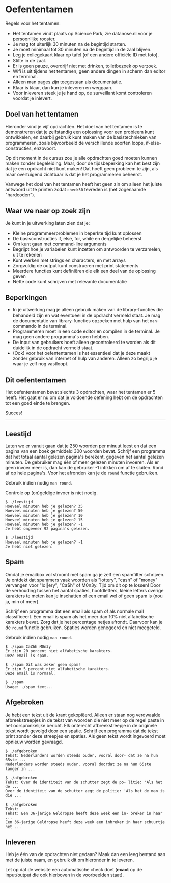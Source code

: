 # Oefententamen

Regels voor het tentamen:

- Het tentamen vindt plaats op Science Park, zie datanose.nl voor je persoonlijke rooster.
- Je mag tot uiterlijk 30 minuten na de begintijd starten.
- Je moet minimaal tot 30 minuten na de begintijd in de zaal blijven.
- Leg je collegekaart klaar op tafel (of een andere officiële ID met foto).
- Stilte in de zaal.
- Er is geen pauze, overdrijf niet met drinken, toiletbezoek op verzoek.
- Wifi is uit tijdens het tentamen, geen andere dingen in scherm dan editor en terminal.
- Alleen man pages zijn toegestaan als documentatie.
- Klaar is klaar, dan kun je inleveren en weggaan.
- Voor inleveren steek je je hand op, de surveillant komt controleren voordat je inlevert.

## Doel van het tentamen

Hieronder vind je vijf opdrachten. Het doel van het tentamen is te demonstreren dat je zelfstandig een oplossing voor een probleem kunt ontwikkelen, en daarbij gebruik kunt maken van de basistechnieken van programmeren, zoals bijvoorbeeld de verschillende soorten loops, if-else-constructies, enzovoort.

Op dit moment in de cursus zou je alle opdrachten goed moeten kunnen maken zonder begeleiding. Maar, door de tijdsbeperking kan het best zijn dat je een opdracht niet kunt maken! Dat hoeft geen probleem te zijn, als maar overtuigend zichtbaar is dat je het programmeren beheerst.

Vanwege het doel van het tentamen heeft het geen zin om alleen het juiste antwoord uit te printen zodat `check50` tevreden is (het zogenaamde "hardcoden").

## Waar we naar op zoek zijn

Je kunt in je uitwerking laten zien dat je:

- Kleine programmeerproblemen in beperkte tijd kunt oplossen
- De basisconstructies if, else, for, while en dergelijke beheerst
- Om kunt gaan met command-line arguments
- Begrijpt hoe je variabelen kunt inzetten om antwoorden te verzamelen, uit te rekenen
- Kunt werken met strings en characters, en met arrays
- Zorgvuldig de output kunt construeren met print statements
- Meerdere functies kunt definiëren die elk een deel van de oplossing geven
- Nette code kunt schrijven met relevante documentatie

## Beperkingen

- In je uitwerking mag je alleen gebruik maken van de library-functies die behandeld zijn en wat eventueel in de opdracht vermeld staat. Je mag de documentatie van library-functies opzoeken met hulp van het `man`-commando in de terminal.
- Programmeren moet in een code editor en compilen in de terminal. Je mag geen andere programma's open hebben.
- De input van gebruikers hoeft alleen gecontroleerd te worden als dit duidelijk in de opdracht vermeld staat.
- (Ook) voor het oefententamen is het essentieel dat je deze maakt zonder gebruik van internet of hulp van anderen. Alleen zo begrijp je waar je zelf nog vastloopt.

## Dit oefententamen

Het oefententamen bevat slechts 3 opdrachten, waar het tentamen er 5 heeft. Het gaat er nu om dat je voldoende oefening hebt om de opdrachten tot een goed einde te brengen.

<!-- Heb je nog tentamen-oefeningen uit de werkgroep die je niet 100% correct of af had, dan kun je deze nog afmaken ter voorbereiding:

- <https://prog1.proglab.nl/tentamen/hoofdletters>
- <https://prog1.proglab.nl/tentamen/driehoek>
- <https://prog1.proglab.nl/tentamen/rechthoeken>
- <https://prog1.proglab.nl/tentamen/regen> -->

Succes!

---

## Leestijd

Laten we er vanuit gaan dat je 250 woorden per minuut leest en dat een pagina van een boek gemiddeld 300 woorden bevat. Schrijf een programma dat het totaal aantal gelezen pagina's berekent, gegeven het aantal gelezen minuten. De gebruiker mag één of meer gelezen minuten invoeren. Als er geen invoer meer is, dan kan de gebruiker -1 intikken om af te sluiten. Rond af op hele pagina's. Voor het afronden kan je de `round` functie gebruiken.

Gebruik indien nodig `man round`.

Controle op (on)geldige invoer is niet nodig.

    $ ./leestijd
    Hoeveel minuten heb je gelezen? 35
    Hoeveel minuten heb je gelezen? 50
    Hoeveel minuten heb je gelezen? 10
    Hoeveel minuten heb je gelezen? 15
    Hoeveel minuten heb je gelezen? -1
    Je hebt ongeveer 92 pagina's gelezen.

    $ ./leestijd
    Hoeveel minuten heb je gelezen? -1
    Je hebt niet gelezen.

## Spam

Omdat je emailbox vol stroomt met spam ga je zelf een spamfilter schrijven. Je ontdekt dat spammers vaak woorden als "lottery", "cash" of "money" vervangen voor "lo\|\|ery", "Ca$h" of M0n3y. Tijd om dit op te lossen! Door de verhouding tussen het aantal spaties, hoofdletters, kleine letters overige karakters te meten kan je inschatten of een email wel of geen spam is (nou ja, min of meer).

Schrijf een programma dat een email als spam of als normale mail classificeert. Een email is spam als het meer dan 10% niet alfabetische karakters bevat. Zorg dat je het percentage netjes afrondt. Daarvoor kan je de `round` functie gebruiken. Spaties worden genegeerd en niet meegeteld.

Gebruik indien nodig `man round`.

    $ ./spam CaZhh M0n3y
    Er zijn 20 percent niet alfabetische karakters.
    Deze email is spam.

    $ ./spam Dit was zeker geen spam!
    Er zijn 5 percent niet alfabetische karakters.
    Deze email is normaal.

    $ ./spam
    Usage: ./spam text...

## Afgebroken

Je hebt een tekst uit de krant gekopiëerd. Alleen er staan nog verdwaalde afbreekstreepjes in de tekst van woorden die niet meer op de regel paste in het oorspronkelijke bericht. Elk onterecht afbreekstreepje in de originele tekst wordt gevolgd door een spatie. Schrijf een programma dat de tekst print zonder deze streepjes en spaties. Als geen tekst wordt ingevoerd moet opnieuw worden gevraagd.

    $ ./afgebroken
    Tekst: Nederlanders worden steeds ouder, vooral door- dat ze na hun 65ste ...
    Nederlanders worden steeds ouder, vooral doordat ze na hun 65ste langer in ...

    $ ./afgebroken
    Tekst: Over de identiteit van de schutter zegt de po- litie: 'Als het de ...
    Over de identiteit van de schutter zegt de politie: 'Als het de man is die ...

    $ ./afgebroken
    Tekst: 
    Tekst: Een 36-jarige Geldropse heeft deze week een in- breker in haar ...
    Een 36-jarige Geldropse heeft deze week een inbreker in haar schuurtje net ...

## Inleveren

Heb je één van de opdrachten niet gedaan? Maak dan een leeg bestand aan met de juiste naam, en gebruik dit om hieronder in te leveren.

Let op dat de website een automatische check doet (**exact** op de input/output die ook hierboven in de voorbeelden staat).
